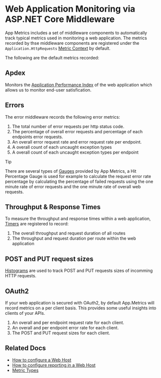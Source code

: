 # Web Application Monitoring via ASP.NET Core Middleware

App Metrics includes a set of middleware components to automatically track typical metrics used in monitoring a web application. The metrics recorded by thse middleware components are registered under the `Application.HttpRequests` [Metric Context](../getting-started/fundamentals/organizing-metrics.md) by default.

The following are the default metrics recorded:

## Apdex

Monitors the [Application Performance Index](../getting-started/metric-types/apdex.md) of the web application which allows us to monitor end-user satisfication.

## Errors

The error middleware records the following error metrics:

1. The total number of error requests per http status code.
1. The percentage of overall error requests and percentage of each endpoints error requests.
1. An overall error request rate and error request rate per endpoint.
1. A overall count of each uncaught exception types
1. A overall count of each uncaught exception types per endpoint

> [!TIP]
> There are several types of [Gauges](https://alhardy.github.io/app-metrics-docs/getting-started/metric-types/gauges.html) provided by App Metrics, a Hit Percentage Gauge is used for example to calculate the request error rate percentage by calculating the percentage of failed requests using the one minute rate of error requests and the one minute rate of overall web requests.

## Throughput & Response Times

To measure the throughput and response times within a web application, [Timers](../getting-started/metric-types/timers.md) are registered to record:

1. The overall throughput and request duration of all routes
2. The throughput and request duration per route within the web application

## POST and PUT request sizes

[Histograms](../getting-started/metric-types/histograms.md) are used to track POST and PUT requests sizes of incomming HTTP requests.

## OAuth2

If your web application is secured with OAuth2, by default App.Metrics will record metrics on a per client basis. This provides some useful insights into clients of your APIs.

1. An overall and per endpoint request rate for each client.
2. An overall and per endpoint error rate for each client.
3. The POST and PUT request sizes for each client.

## Related Docs

- [How to configure a Web Host](../getting-started/intro.md#configuring-a-web-host)
- [How to configure reporting in a Web Host](../reporting/index.md#reporting-from-an-aspnet-core-web-application)
- [Metric Types](../getting-started/metric-types/overview.md)